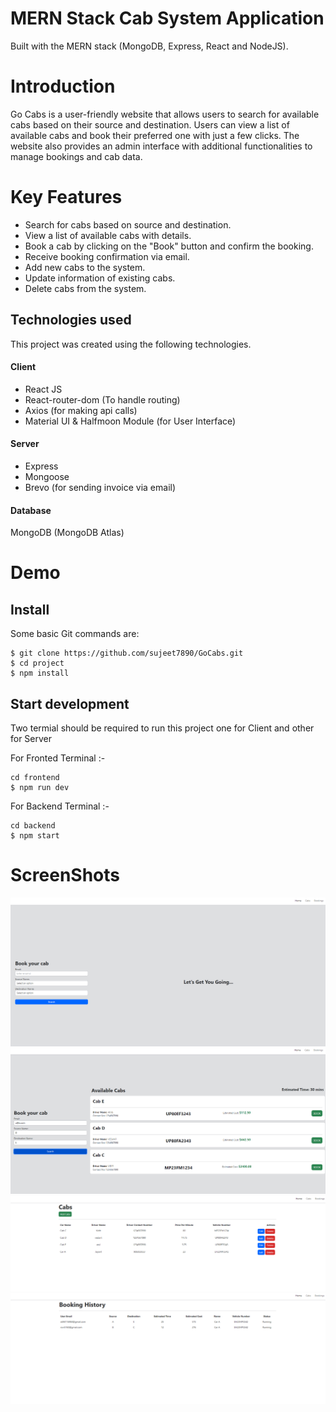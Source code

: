 # MERN Stack Cab System Application
Built with the MERN stack (MongoDB, Express, React and NodeJS).

# Introduction
Go Cabs is a user-friendly website that allows users to search for available cabs based on their source and destination. Users can view a list of available cabs and book their preferred one with just a few clicks. The website also provides an admin interface with additional functionalities to manage bookings and cab data.

# Key Features
- Search for cabs based on source and destination.
- View a list of available cabs with details.
- Book a cab by clicking on the "Book" button and confirm the booking.
- Receive booking confirmation via email.
- Add new cabs to the system.
- Update information of existing cabs.
- Delete  cabs from the system.

## Technologies used
This project was created using the following technologies.


#### Client

- React JS
- React-router-dom (To handle routing)
- Axios (for making api calls)
- Material UI & Halfmoon Module (for User Interface)


#### Server

- Express
- Mongoose
- Brevo (for sending invoice via email)


#### Database
MongoDB (MongoDB Atlas)

# Demo
## Install

Some basic Git commands are:

```
$ git clone https://github.com/sujeet7890/GoCabs.git
$ cd project
$ npm install
```

## Start development

Two termial should be required to run this project one for Client and other for Server

For Fronted Terminal :-

```
cd frontend
$ npm run dev
```
For Backend Terminal :-

```
cd backend
$ npm start
```
# ScreenShots

![Alt text](<img/Screenshot 2023-11-02 193531.png>)
![Alt text](<img/Screenshot 2023-11-02 193557.png>)
![Alt text](<img/Screenshot 2023-11-02 193613.png>)
![Alt text](<img/Screenshot 2023-11-02 193652.png>)
